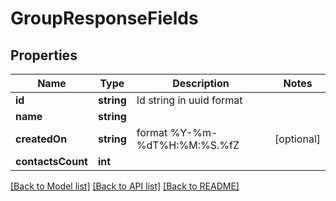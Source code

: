 # GroupResponseFields

## Properties
Name | Type | Description | Notes
------------ | ------------- | ------------- | -------------
**id** | **string** | Id string in uuid format | 
**name** | **string** |  | 
**createdOn** | **string** | format %Y-%m-%dT%H:%M:%S.%fZ | [optional] 
**contactsCount** | **int** |  | 

[[Back to Model list]](../README.md#documentation-for-models) [[Back to API list]](../README.md#documentation-for-api-endpoints) [[Back to README]](../README.md)


